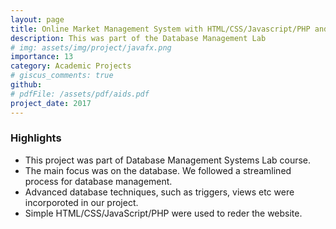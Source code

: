 ```yaml
---
layout: page
title: Online Market Management System with HTML/CSS/Javascript/PHP and Oracle SQL
description: This was part of the Database Management Lab
# img: assets/img/project/javafx.png
importance: 13
category: Academic Projects
# giscus_comments: true
github:  
# pdfFile: /assets/pdf/aids.pdf
project_date: 2017
---
```

<h3>Highlights</h3>
<ul>
    <li>This project was part of Database Management Systems Lab course.</li>
    <li>The main focus was on the database. We followed a streamlined process for database management.</li>
    <li>Advanced database techniques, such as triggers, views etc were incorporoted in our project.</li>
    <li>Simple HTML/CSS/JavaScript/PHP were used to reder the website.</li>
</ul>
 